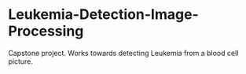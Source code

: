 # Leukemia-Detection-Image-Processing
Capstone project. Works towards detecting Leukemia from a blood cell picture.
